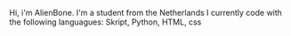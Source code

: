Hi, i'm AlienBone.
I'm a student from the Netherlands
I currently code with the following languagues: Skript, Python, HTML, css
